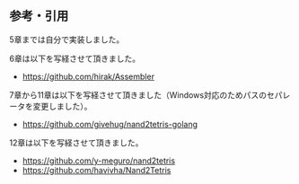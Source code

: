## 参考・引用

5章までは自分で実装しました。

6章は以下を写経させて頂きました。

- https://github.com/hirak/Assembler

7章から11章は以下を写経させて頂きました（Windows対応のためパスのセパレータを変更しました）。

- https://github.com/givehug/nand2tetris-golang

12章は以下を写経させて頂きました。

- https://github.com/y-meguro/nand2tetris
- https://github.com/havivha/Nand2Tetris